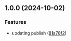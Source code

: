 ## 1.0.0 (2024-10-02)

### Features

* updating publish ([81a78f2](https://github.com/paulschoen/eslint-plugin-zustand-rules/commit/81a78f2523ed67ed58d825bc1b8c59a82de49643))
